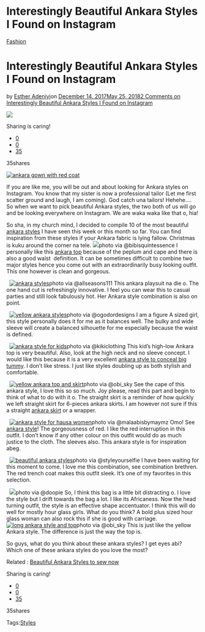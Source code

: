 # Interestingly Beautiful Ankara Styles I Found on Instagram

[Fashion](https://estheradeniyi.com/category/fashion/)
# Interestingly Beautiful Ankara Styles I Found on Instagram

by [Esther Adeniyi](https://estheradeniyi.com/author/esther-adeniyi/)on [December 14, 2017May 25, 2018](https://estheradeniyi.com/interestingly-beautiful-ankara-styles-i/)[2 Comments on Interestingly Beautiful Ankara Styles I Found on Instagram](https://estheradeniyi.com/interestingly-beautiful-ankara-styles-i/#comments)

![](images/PhotoGrid_1513179403654-1.jpg)

Sharing is caring!

- [0](https://www.facebook.com/sharer/sharer.php?u=https%3A%2F%2Festheradeniyi.com%2Finterestingly-beautiful-ankara-styles-i%2F&amp;t=Interestingly%20Beautiful%20Ankara%20Styles%20I%20Found%20on%20Instagram)
- [0](https://twitter.com/intent/tweet?text=Interestingly%20Beautiful%20Ankara%20Styles%20I%20Found%20on%20Instagram&amp;url=https%3A%2F%2Festheradeniyi.com%2Finterestingly-beautiful-ankara-styles-i%2F)
- [35](#)

35shares

[![ankara gown with red coat](images/PhotoGrid_1513179403654.jpg)](images/PhotoGrid_1513179403654.jpg)

If you are like me, you will be out and about looking for Ankara styles on Instagram. You know that my sister is now a professional tailor (Let me first scatter ground and laugh, I am coming). God catch una tailors! Hehehe&#x2026;. So when we want to pick beautiful Ankara styles, the two both of us will go and be looking everywhere on Instagram. We are waka waka like that o, hia!

So sha, in my church mind, I decided to compile 10 of the most beautiful [ankara styles](https://www.estheradeniyi.com/ankara-styles-in-12-fabulous-outfits) I have seen this week or this month so far. You can find inspiration from these styles if your Ankara fabric is lying fallow. Christmas is kuku around the corner na tele.
[![](images/PhotoGrid_1513179109622.jpg)](images/PhotoGrid_1513179109622.jpg)photo via&#xA0;@bibisquintessence
I personally like this [ankara top](https://www.estheradeniyi.com/fabulous-ankara-tops-in-33-different) because of the peplum and cape and there is also a good waist &#xA0;definition. It can be sometimes difficult to combine two major styles hence you come out with an extraordinarily busy looking outfit. This one however is clean and gorgeous.

&#xA0;
[![ankara styles](images/PhotoGrid_1513179126881.jpg)](images/PhotoGrid_1513179126881.jpg)photo via&#xA0;@allseasons111
This ankara playsuit na die o. The one hand cut is refreshingly innovative. I feel you can wear this to casual parties and still look fabulously hot. Her Ankara style combination is also on point.

&#xA0;
[![yellow ankara styles](images/PhotoGrid_1513179152255.jpg)](images/PhotoGrid_1513179152255.jpg)photo via&#xA0;@ogodordesigns
I am a figure A sized girl, this style personally does it for me as it balances well. The bulky and wide sleeve will create a balanced silhouette for me especially because the waist is defined.

&#xA0;
[![ankara style for kids](images/PhotoGrid_1513179171891.jpg)](images/PhotoGrid_1513179171891.jpg)photo via&#xA0;@kikiclothing
This kid&#x2019;s high-low Ankara top is very beautiful. Also, look at the high neck and no sleeve concept. I would like this because it is a very excellent [ankara style to conceal big tummy](https://www.estheradeniyi.com/ankara-styles-that-will-hide-your-big). I don&#x2019;t like stress. I just like styles doubling up as both stylish and comfortable.

&#xA0;
[![yellow ankara top and skirt](images/PhotoGrid_1513179199691.jpg)](images/PhotoGrid_1513179199691.jpg)photo via&#xA0;@obi_sky
See the cape of this ankara style, I love this so so much. Joy please, read this part and begin to think of what to do with it o. The straight skirt is a reminder of how quickly we left straight skirt for 6-pieces ankara skirts. I am however not sure if this a straight [ankara skirt](https://www.estheradeniyi.com/fabulously-amazing-ankara-skirts) or a wrapper.

&#xA0;
[![ankara style for hausa women](images/PhotoGrid_1513179236450.jpg)](images/PhotoGrid_1513179236450.jpg)photo via&#xA0;@malaabisbymaymz
Omo! See [ankara style](http://weddingdigestnaija.com/latest-2017-ankara-styles-spectacular-and-modern-gowns-tops-dresses/)! The gorgeousness of red. I like the red interruption in this outfit. I don&#x2019;t know if any other colour on this outfit would do as much justice to the cloth. The sleeves also. This ankara style is for inspiration abeg.

&#xA0;
[![beautiful ankara styles](images/PhotoGrid_1513179403654.jpg)](images/PhotoGrid_1513179403654.jpg)photo via&#xA0;@styleyourselfie
I have been waiting for this moment to come. I love me this combination, see combination brethren. The red trench coat makes this outfit sleek. It&#x2019;s one of my favorites in this selection.

&#xA0;
[![](images/PhotoGrid_1513179446632.jpg)](images/PhotoGrid_1513179446632.jpg)photo via&#xA0;@doopie
So, I think this bag is a little bit distracting o. I love the style but I drift towards the bag a lot. I like its Africaness. Now the head turning outfit, the style is an effective shape accentuator. I think this will do well for mostly hour glass girls. What do you think? A bold plus sized hour glass woman can also rock this if she is good with carriage.
[![long ankara style and top](images/PhotoGrid_1513179488520.jpg)](images/PhotoGrid_1513179488520.jpg)photo via&#xA0;@obi_sky
This is just like the yellow Ankara style. The difference is just the way the top is.

So guys, what do you think about these ankara styles? I get eyes abi? Which one of these ankara styles do you love the most?

Related : [Beautiful Ankara Styles to sew now](https://www.estheradeniyi.com/beautiful-ankara-styles-to-sew-now?m=1)

Sharing is caring!

- [0](https://www.facebook.com/sharer/sharer.php?u=https%3A%2F%2Festheradeniyi.com%2Finterestingly-beautiful-ankara-styles-i%2F&amp;t=Interestingly%20Beautiful%20Ankara%20Styles%20I%20Found%20on%20Instagram)
- [0](https://twitter.com/intent/tweet?text=Interestingly%20Beautiful%20Ankara%20Styles%20I%20Found%20on%20Instagram&amp;url=https%3A%2F%2Festheradeniyi.com%2Finterestingly-beautiful-ankara-styles-i%2F)
- [35](#)

35shares

Tags:[Styles](https://estheradeniyi.com/tag/styles/)
